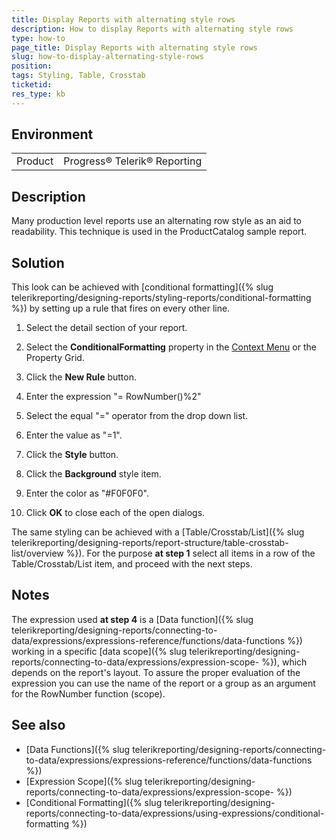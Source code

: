```yaml
---
title: Display Reports with alternating style rows
description: How to display Reports with alternating style rows
type: how-to
page_title: Display Reports with alternating style rows
slug: how-to-display-alternating-style-rows
position: 
tags: Styling, Table, Crosstab
ticketid: 
res_type: kb
---
```


## Environment
<table>
	<tr>
		<td>Product</td>
		<td>Progress® Telerik® Reporting </td>
	</tr>
</table>


## Description
Many production level reports use an alternating row style as an aid to readability. This technique is used in the ProductCatalog sample report.

## Solution
This look can be achieved with [conditional formatting]({% slug telerikreporting/designing-reports/styling-reports/conditional-formatting %}) by setting up a rule that fires on every other line.

1. Select the detail section of your report.

2. Select the **ConditionalFormatting** property in the [Context Menu](../ui-context-menu) or the Property Grid.

3. Click the **New Rule** button.

4. Enter the expression "= RowNumber()%2"

5. Select the equal "=" operator from the drop down list.

6. Enter the value as "=1".

7. Click the **Style** button.

8. Click the **Background** style item.

9. Enter the color as "#F0F0F0".

10. Click **OK** to close each of the open dialogs.

The same styling can be achieved with a [Table/Crosstab/List]({% slug telerikreporting/designing-reports/report-structure/table-crosstab-list/overview %}). For the purpose **at step 1** select all items in a row of the Table/Crosstab/List item, and proceed with the next steps.

## Notes
The expression used **at step 4** is a [Data function]({% slug telerikreporting/designing-reports/connecting-to-data/expressions/expressions-reference/functions/data-functions %}) working in a specific [data scope]({% slug telerikreporting/designing-reports/connecting-to-data/expressions/expression-scope- %}), which depends on the report's layout. To assure the proper evaluation of the expression you can use the name of the report or a group as an argument for the RowNumber function (scope).

## See also
- [Data Functions]({% slug telerikreporting/designing-reports/connecting-to-data/expressions/expressions-reference/functions/data-functions %})
- [Expression Scope]({% slug telerikreporting/designing-reports/connecting-to-data/expressions/expression-scope- %})
- [Conditional Formatting]({% slug telerikreporting/designing-reports/connecting-to-data/expressions/using-expressions/conditional-formatting %})
